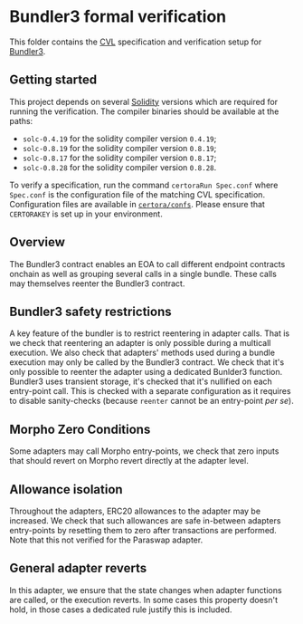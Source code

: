 # Bundler3 formal verification

This folder contains the [CVL](https://docs.certora.com/en/latest/docs/cvl/index.html) specification and verification setup for [Bundler3](../src/Bundler3.sol).

## Getting started

This project depends on several [Solidity](https://soliditylang.org/) versions which are required for running the verification.
The compiler binaries should be available at the paths:

- `solc-0.4.19` for the solidity compiler version `0.4.19`;
- `solc-0.8.19` for the solidity compiler version `0.8.19`;
- `solc-0.8.17` for the solidity compiler version `0.8.17`;
- `solc-0.8.28` for the solidity compiler version `0.8.28`.

To verify a specification, run the command `certoraRun Spec.conf` where `Spec.conf` is the configuration file of the matching CVL specification.
Configuration files are available in [`certora/confs`](confs).
Please ensure that `CERTORAKEY` is set up in your environment.

## Overview

The Bundler3 contract enables an EOA to call different endpoint contracts onchain as well as grouping several calls in a single bundle.
These calls may themselves reenter the Bundler3 contract.

## Bundler3 safety restrictions

A key feature of the bundler is to restrict reentering in adapter calls.
That is we check that reentering an adapter is only possible during a multicall execution.
We also check that adapters' methods used during a bundle execution may only be called by the Bundler3 contract.
We check that it's only possible to reenter the adapter using a dedicated Bunlder3 function.
Bundler3 uses transient storage, it's checked that it's nullified on each entry-point call.
This is checked with a separate configuration as it requires to disable sanity-checks (because `reenter` cannot be an entry-point _per se_).

## Morpho Zero Conditions

Some adapters may call Morpho entry-points, we check that zero inputs that should revert on Morpho revert directly at the adapter level.

## Allowance isolation

Throughout the adapters, ERC20 allowances to the adapter may be increased.
We check that such allowances are safe in-between adapters entry-points by resetting them to zero after transactions are performed.
Note that this not verified for the Paraswap adapter.

## General adapter reverts

In this adapter, we ensure that the state changes when adapter functions are called, or the execution reverts.
In some cases this property doesn't hold, in those cases a dedicated rule justify this is included.
